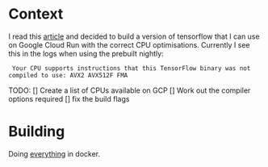 Context
=======

I read this [article](https://hackernoon.com/how-we-improved-tensorflow-serving-performance-by-over-70-f21b5dad2d98)
and decided to build a version of tensorflow that I can use on Google Cloud Run with the correct CPU optimisations.
Currently I see this in the logs when using the prebuilt nightly:

```
 Your CPU supports instructions that this TensorFlow binary was not compiled to use: AVX2 AVX512F FMA
```

TODO:
[] Create a list of CPUs available on GCP
[] Work out the compiler options required
[] fix the build flags

Building
========

Doing [everything](https://www.tensorflow.org/install/source#docker_linux_builds) in docker.

